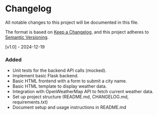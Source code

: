 # Changelog
All notable changes to this project will be documented in this file.

The format is based on [Keep a Changelog](https://keepachangelog.com), 
and this project adheres to [Semantic Versioning](https://semver.org).
<!--
## [RELEASE] - YYYY-MM-DD
### Added
### Changed
### Fixed
### Removed
-->

[v1.0] - 2024-12-19
### Added
- Unit tests for the backend API calls (mocked).
- Implement basic Flask backend.
- Basic HTML frontend with a form to submit a city name.
- Basic HTML template to display weather data.
- Integration with OpenWeatherMap API to fetch current weather data.
- Set up project structure (README.md, CHANGELOG.md, requirements.txt)
- Document setup and usage instructions in README.md
